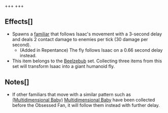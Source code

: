 +++
+++

Effects[]
---------


* Spawns a [familiar](/wiki/Familiar "Familiar") that follows Isaac's movement with a 3-second delay and deals 2 contact damage to enemies per tick (30 damage per second).
	+ (Added in Repentance) The fly follows Isaac on a 0.66 second delay instead.
* This item belongs to the [Beelzebub](/wiki/Beelzebub "Beelzebub") set. Collecting three items from this set will transform Isaac into a giant humanoid fly.


Notes[]
-------


* If other familiars that move with a similar pattern such as [(Multidimensional Baby)](/wiki/Multidimensional_Baby "Multidimensional Baby") [Multidimensional Baby](/wiki/Multidimensional_Baby "Multidimensional Baby") have been collected before the Obsessed Fan, it will follow them instead with further delay.


